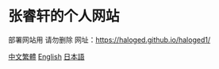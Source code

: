 # 张睿轩的个人网站 
部署网站用
请勿删除
网址：https://haloged.github.io/haloged1/

[中文繁體](./md/README-TC.md "中文（繁體）")
[English](./md/README-EN.md "English")
[日本語](./md/README-JP.md "日本語")
